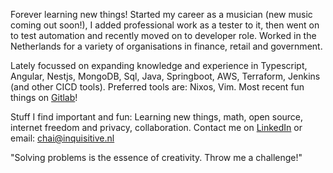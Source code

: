 Forever learning new things! Started my career as a musician (new music coming out soon!), I added professional work as a tester to it, 
then went on to test automation and recently moved on to developer role. 
Worked in the Netherlands for a variety of organisations in finance, retail and government. 

Lately focussed on expanding knowledge and experience in Typescript, Angular, Nestjs, MongoDB, Sql, Java, Springboot, AWS, Terraform, Jenkins (and other CICD tools).
Preferred tools are: Nixos, Vim.
Most recent fun things on [Gitlab](https://gitlab.com/ProofOfPizza)!

Stuff I find important and fun: Learning new things, math, open source, internet freedom and privacy, collaboration.
Contact me on [LinkedIn](https://www.linkedin.com/in/chaistofkoper/) or email: chai@inquisitive.nl

"Solving problems is the essence of creativity. Throw me a challenge!"

<!---
ProofOfPizza/ProofOfPizza is a ✨ special ✨ repository because its `README.md` (this file) appears on your GitHub profile.
You can click the Preview link to take a look at your changes.
--->
